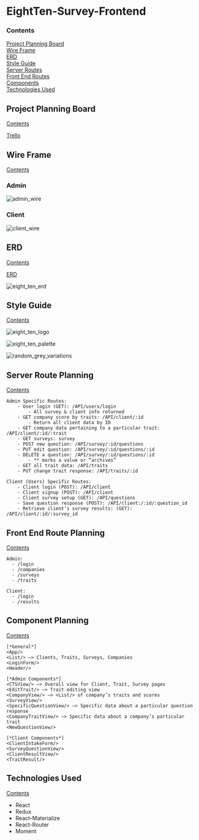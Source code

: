 # EightTen-Survey-Frontend

### <a name="contents"></a> Contents

[Project Planning Board](#project-planning-board)\
[Wire Frame](#wire-frame)\
[ERD](#erd)\
[Style Guide](#style-guide)\
[Server Routes](#server-routes)\
[Front End Routes](#front-end-routes)\
[Components](#components)\
[Technologies Used](#technologies-used)

## <a name="project-planning-board"></a> Project Planning Board
[Contents](#contents)

[Trello](https://trello.com/b/iKFpuvPu/eightten-capstone-project)

## <a name="wire-frame"></a> Wire Frame
[Contents](#contents)

### Admin
![admin_wire](src/810/admin_wire.png)

### Client
![client_wire](src/810/client_wire.png)

## <a name="erd"></a> ERD
[Contents](#contents)

[ERD](https://www.lucidchart.com/documents/edit/3c9d9ef1-8af0-4a95-89fe-846ac42614e4/0?shared=true)

![eight_ten_erd](src/810/eight_ten_erd.png)


## <a name="style-guide"></a> Style Guide
[Contents](#contents)

![eight_ten_logo](src/810/eight_ten_logo.png)

![eight_ten_palette](src/810/eight_ten_palette.png)

![random_grey_variations](src/810/random_grey_variations.png)

## <a name="server-routes"></a> Server Route Planning
[Contents](#contents)

```
Admin Specific Routes:
    - User login (GET): /API/users/login
        - All survey & client info returned
    - GET company score by traits: /API/client/:id
        - Return all client data by ID
    - GET company data pertaining to a particular trait: /API/client/:id/:trait
    - GET surveys: survey
    - POST new question: /API/survey/:id/questions
    - PUT edit question: /API/survey/:id/questions/:id
    - DELETE a question: /API/survey/:id/questions/:id
        - ** marks a value or “archives”
    - GET all trait data: /API/traits
    - PUT change trait response: /API/traits/:id

Client (Users) Specific Routes:
    - Client login (POST): /API/client
    - Client signup (POST): /API/client
    - Client survey setup (GET): /API/questions
    - Save question response (POST): /API/client:/:id/:question_id
    - Retrieve client’s survey results: (GET): /API/client/:id/:survey_id
```

## <a name="front-end-routes"></a> Front End Route Planning
[Contents](#contents)

```
Admin:
  - /login
  - /companies
  - /surveys
  - /traits

Client:
  - /login
  - /results
  ```

## <a name="components"></a> Component Planning
[Contents](#contents)

```
[*General*]
<App/>
<List/> —> Clients, Traits, Surveys, Companies
<LoginForm/>
<Header/>

[*Admin Components*]
<CTSView/> —> Overall view for Client, Trait, Survey pages
<EditTrait/> —> Trait editing view
<CompanyView/> —> <List/> of company’s traits and scores
<SurveyView/>
<SpecificQuestionView/> —> Specific data about a particular question response
<CompanyTraitView/> —> Specific data about a company’s particular trait
<NewQuestionView/>

[*Client Components*]
<ClientIntakeForm/>
<SurveyQuestionView/>
<ClientResultView/>
<TraitResult/>
```

##  <a name="technologies-used"></a> Technologies Used
[Contents](#contents)

- React
- Redux
- React-Materialize
- React-Router
- Moment
